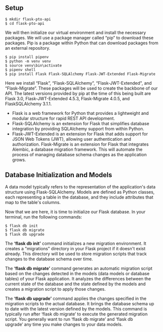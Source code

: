 
## Setup
```
$ mkdir flask-pto-api
$ cd flask-pto-api
```

We will then initialize our virtual environment and install the necessary packages. We will use a package manager called “pip” to download these packages. Pip is a package within Python that can download packages from an external repository.
```
$ pip install pipenv
$ python -m venv venv 
$ source venv\bin\activate
$ pipenv shell
$ pip install Flask Flask-SQLAlchemy Flask-JWT-Extended Flask-Migrate
```

Here we install “Flask”, “Flask-SQLAlchemy”, “Flask-JWT-Extended", and “Flask-Migrate”. These packages will be used to create the backbone of our API. The latest versions provided by pip at the time of this being built are Flask 3.0, Flask-JWT-Extended 4.5.3, Flask-Migrate 4.0.5, and FlaskSQLAlchemy 3.1.1.

* Flask is a web framework for Python that provides a lightweight and modular structure for rapid REST API development.
* Flask-SQLAlchemy is an extension for Flask that simplifies database integration by providing SQLAlchemy support from within Python.
* Flask-JWT-Extended is an extension for Flask that adds support for JSON Web Tokens (JWT), allowing user authentication and authorization. Flask-Migrate is an extension for Flask that integrates Alembic, a database migration framework. This will automate the process of managing database schema changes as the application grows. 

## Database Initialization and Models

A data model typically refers to the representation of the application's data structure using Flask-SQLAlchemy. Models are defined as Python classes, each representing a table in the database, and they include attributes that map to the table's columns. 

Now that we are here, it is time to initialize our Flask database. In your terminal, run the following commands:
```
$ flask db init
$ flask db migrate
$ flask db upgrade
```

The **‘flask db init’** command initializes a new migration environment. It creates a "migrations" directory in your Flask project if it doesn't exist already. This directory will be used to store migration scripts that track changes to the database schema over time. 

The **‘flask db migrate’** command generates an automatic migration script based on the changes detected in the models (data models or database tables) of your Flask application. It analyzes the differences between the current state of the database and the state defined by the models and creates a migration script to apply those changes. 

The **‘flask db upgrade’** command applies the changes specified in the migration scripts to the actual database. It brings the database schema up to date with the latest version defined by the models. This command is typically run after ‘flask db migrate’ to execute the generated migration script. You generally want to run ‘flask db migrate’ and ‘flask db upgrade’ any time you make changes to your data models.
